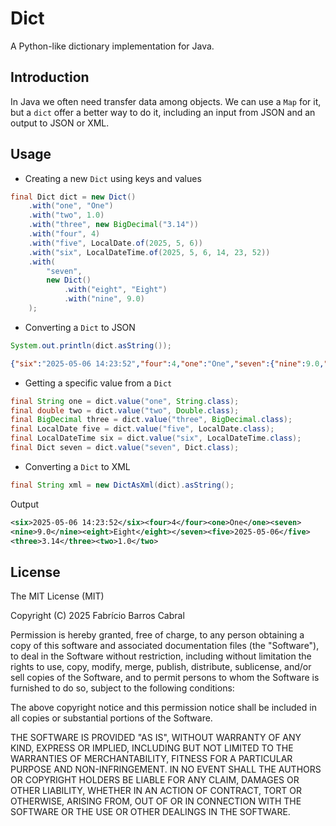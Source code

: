 <!--
SPDX-FileCopyrightText: Copyright (C) 2025 Fabrício Barros Cabral
SPDX-License-Identifier: MIT
-->

# Dict

A Python-like dictionary implementation for Java.

## Introduction

In Java we often need transfer data among objects. We can use a `Map` for it,
but a `dict` offer a better way to do it, including an input from JSON and an
output to JSON or XML.

## Usage

- Creating a new `Dict` using keys and values

```java
final Dict dict = new Dict()
    .with("one", "One")
    .with("two", 1.0)
    .with("three", new BigDecimal("3.14"))
    .with("four", 4)
    .with("five", LocalDate.of(2025, 5, 6))
    .with("six", LocalDateTime.of(2025, 5, 6, 14, 23, 52))
    .with(
        "seven",
        new Dict()
            .with("eight", "Eight")
            .with("nine", 9.0)
    );
```

- Converting a `Dict` to JSON

```java
System.out.println(dict.asString());
```

```json
{"six":"2025-05-06 14:23:52","four":4,"one":"One","seven":{"nine":9.0,"eight":"Eight"},"five":"2025-05-06","three":3.14,"two":1.0}
```

- Getting a specific value from a `Dict`

```java
final String one = dict.value("one", String.class);
final double two = dict.value("two", Double.class);
final BigDecimal three = dict.value("three", BigDecimal.class);
final LocalDate five = dict.value("five", LocalDate.class);
final LocalDateTime six = dict.value("six", LocalDateTime.class);
final Dict seven = dict.value("seven", Dict.class);
```

- Converting a `Dict` to XML

```java
final String xml = new DictAsXml(dict).asString();
```

Output

```xml
<six>2025-05-06 14:23:52</six><four>4</four><one>One</one><seven>
<nine>9.0</nine><eight>Eight</eight></seven><five>2025-05-06</five>
<three>3.14</three><two>1.0</two>
```

## License

The MIT License (MIT)

Copyright (C) 2025 Fabrício Barros Cabral

Permission is hereby granted, free of charge, to any person obtaining a copy
of this software and associated documentation files (the "Software"), to deal
in the Software without restriction, including without limitation the rights
to use, copy, modify, merge, publish, distribute, sublicense, and/or sell
copies of the Software, and to permit persons to whom the Software is
furnished to do so, subject to the following conditions:

The above copyright notice and this permission notice shall be included
in all copies or substantial portions of the Software.

THE SOFTWARE IS PROVIDED "AS IS", WITHOUT WARRANTY OF ANY KIND, EXPRESS OR
IMPLIED, INCLUDING BUT NOT LIMITED TO THE WARRANTIES OF MERCHANTABILITY,
FITNESS FOR A PARTICULAR PURPOSE AND NON-INFRINGEMENT. IN NO EVENT SHALL THE
AUTHORS OR COPYRIGHT HOLDERS BE LIABLE FOR ANY CLAIM, DAMAGES OR OTHER
LIABILITY, WHETHER IN AN ACTION OF CONTRACT, TORT OR OTHERWISE, ARISING FROM,
OUT OF OR IN CONNECTION WITH THE SOFTWARE OR THE USE OR OTHER DEALINGS IN THE
SOFTWARE.

